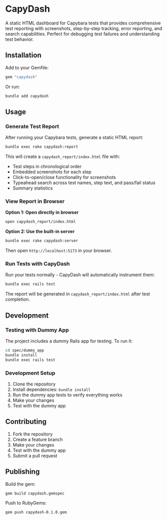 # CapyDash

A static HTML dashboard for Capybara tests that provides comprehensive test reporting with screenshots, step-by-step tracking, error reporting, and search capabilities. Perfect for debugging test failures and understanding test behavior.

## Installation

Add to your Gemfile:

```ruby
gem "capydash"
```

Or run:

```bash
bundle add capydash
```

## Usage

### Generate Test Report

After running your Capybara tests, generate a static HTML report:

```bash
bundle exec rake capydash:report
```

This will create a `capydash_report/index.html` file with:
- Test steps in chronological order
- Embedded screenshots for each step
- Click-to-open/close functionality for screenshots
- Typeahead search across test names, step text, and pass/fail status
- Summary statistics

### View Report in Browser

**Option 1: Open directly in browser**
```bash
open capydash_report/index.html
```

**Option 2: Use the built-in server**
```bash
bundle exec rake capydash:server
```

Then open `http://localhost:5173` in your browser.

### Run Tests with CapyDash

Run your tests normally - CapyDash will automatically instrument them:

```bash
bundle exec rails test
```

The report will be generated in `capydash_report/index.html` after test completion.

## Development

### Testing with Dummy App

The project includes a dummy Rails app for testing. To run it:

```bash
cd spec/dummy_app
bundle install
bundle exec rails test
```

### Development Setup

1. Clone the repository
2. Install dependencies: `bundle install`
3. Run the dummy app tests to verify everything works
4. Make your changes
5. Test with the dummy app

## Contributing

1. Fork the repository
2. Create a feature branch
3. Make your changes
4. Test with the dummy app
5. Submit a pull request

## Publishing

Build the gem:

```bash
gem build capydash.gemspec
```

Push to RubyGems:

```bash
gem push capydash-0.1.0.gem
```